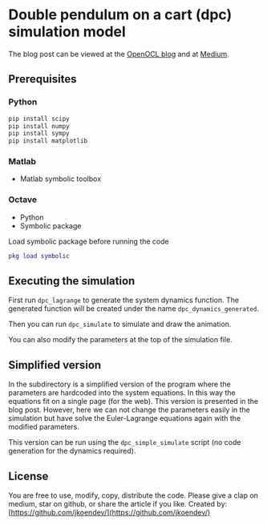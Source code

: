 # Double pendulum on a cart (dpc) simulation model

The blog post can be viewed at the [OpenOCL blog](https://openocl.org/tutorials/tutorial-01-modeling-double-cartpole/) and at [Medium]().

## Prerequisites

### Python

```python
pip install scipy
pip install numpy
pip install sympy
pip install matplotlib
```

### Matlab

* Matlab symbolic toolbox

### Octave

* Python
* Symbolic package

Load symbolic package before running the code
```m
pkg load symbolic
```

## Executing the simulation

First run `dpc_lagrange` to generate the system dynamics function. The generated function will be created under the name `dpc_dynamics_generated`.

Then you can run `dpc_simulate` to simulate and draw the animation.

You can also modify the parameters at the top of the simulation file.

## Simplified version

In the subdirectory is a simplified version of the program where the parameters are hardcoded into the system equations. In this way the equations fit on a single page (for the web). This version is presented in the blog post. However, here we can not change the parameters easily in the simulation but have solve the Euler-Lagrange equations again with the modified parameters.

This version can be run using the `dpc_simple_simulate` script (no code generation for the dynamics required).

## License

You are free to use, modify, copy, distribute the code. Please give a clap on medium, star on github, or share the article if you like. Created by: [https://github.com/jkoendev/](https://github.com/jkoendev/)
